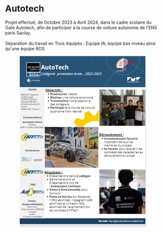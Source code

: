 # Autotech
Projet effectué, de Octobre 2023 à Avril 2024, dans le cadre scolaire du Gate Autotech, afin de participer à la course de voiture autonome de l'ENS paris Saclay. <br><br>
Séparation du travail en Trois équipes : Equipe IA, équipe bas niveau ainsi qu'une équipe ROS

<p align="center" >
<code><img src="autotech.png" style= ''></code>
</p>
